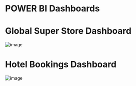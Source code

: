 # POWER BI Dashboards

# Global Super Store Dashboard

![image](https://user-images.githubusercontent.com/61315449/154838479-3ac59afe-a3e4-4877-87ab-708a25224470.png)


# Hotel Bookings Dashboard

![image](https://user-images.githubusercontent.com/61315449/154838524-ca172677-ec40-4b32-b81c-559c40dfa5a1.png)
